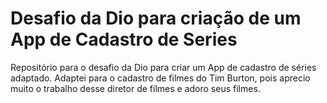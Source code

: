 # Desafio da Dio para criação de um App de Cadastro de Series 
Repositório para o desafio  da Dio para criar um App de cadastro de séries adaptado.
Adaptei para o cadastro de filmes do Tim Burton, pois aprecio muito o trabalho desse diretor de filmes e adoro seus filmes.
